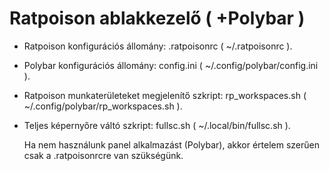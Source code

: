 # Ratpoison ablakkezelő ( +Polybar )
- Ratpoison konfigurációs állomány: .ratpoisonrc ( ~/.ratpoisonrc ).
- Polybar konfigurációs állomány: config.ini ( ~/.config/polybar/config.ini ).
- Ratpoison munkaterületeket megjelenítő szkript: rp_workspaces.sh ( ~/.config/polybar/rp_workspaces.sh ).
- Teljes képernyőre váltó szkript: fullsc.sh ( ~/.local/bin/fullsc.sh ).

  Ha nem használunk panel alkalmazást (Polybar), akkor értelem szerűen csak a .ratpoisonrcre van szükségünk.
